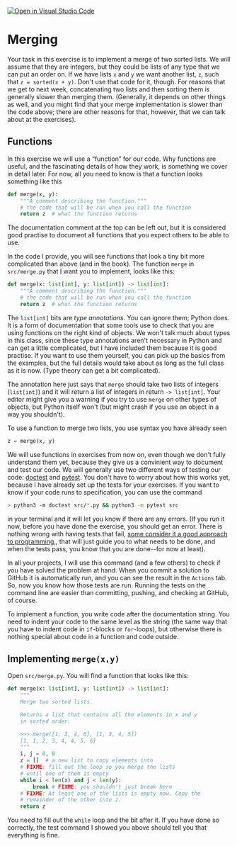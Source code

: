 [![Open in Visual Studio Code](https://classroom.github.com/assets/open-in-vscode-c66648af7eb3fe8bc4f294546bfd86ef473780cde1dea487d3c4ff354943c9ae.svg)](https://classroom.github.com/online_ide?assignment_repo_id=8485130&assignment_repo_type=AssignmentRepo)
# Merging

Your task in this exercise is to implement a merge of two sorted lists. We will assume that they are integers, but they could be lists of any type that we can put an order on. If we have lists `x` and `y` we want another list, `z`, such that `z = sorted(x + y)`. Don't use that code for it, though. For reasons that we get to next week, concatenating two lists and then sorting them is generally slower than merging them. (Generally, it depends on other things as well, and you might find that your merge implementation is slower than the code above; there are other reasons for that, however, that we can talk about at the exercises).

## Functions

In this exercise we will use a “function” for our code. Why functions are useful, and the fascinating details of how they work, is something we cover in detail later. For now, all you need to know is that a function looks something like this

```python
def merge(x, y):
    """A comment describing the function."""
    # the code that will be run when you call the function
	return z  # what the function returns
```

The documentation comment at the top can be left out, but it is considered good practise to document all functions that you expect others to be able to use.

In the code I provide, you will see functions that look a tiny bit more complicated than above (and in the book). The function `merge` in `src/merge.py` that I want you to implement, looks like this:

```python
def merge(x: list[int], y: list[int]) -> list[int]:
    """A comment describing the function."""
    # the code that will be run when you call the function
	return z  # what the function returns
```

The `list[int]` bits are *type annotations*. You can ignore them; Python does. It is a form of documentation that some tools use to check that you are using functions on the right kind of objects. We won't talk much about types in this class, since these type annotations aren't necessary in Python and can get a little complicated, but I have included them because it is good practise. If you want to use them yourself, you can pick up the basics from the examples, but the full details would take about as long as the full class as it is now. (Type theory can get a bit complicated).

The annotation here just says that `merge` should take two lists of integers (`list[int]`) and it will return a list of integers in return `-> list[int]`. Your editor might give you a warning if you try to use `merge` on other types of objects, but Python itself won't (but might crash if you use an object in a way you shouldn't).


To use a function to merge two lists, you use syntax you have already seen

```python
z = merge(x, y)
```

We will use functions in exercises from now on, even though we don't fully understand them yet, because they give us a convinient way to document and test our code. We will generally use two different ways of testing our code: [doctest](https://docs.python.org/3/library/doctest.html) and [pytest](https://docs.pytest.org/en/7.1.x/). You don't have to worry about how this works yet, because I have already set up the tests for your exercises. If you want to know if your code runs to specification, you can use the command


```sh
> python3 -m doctest src/*.py && python3 -m pytest src
```

in your terminal and it will let you know if there are any errors. (If you run it now, before you have done the exercise, you should get an error. There is nothing wrong with having tests that fail, [some consider it a good approach to programming,](https://en.wikipedia.org/wiki/Test-driven_development), that will just guide you to what needs to be done, and when the tests pass, you know that you are done--for now at least).

In all your projects, I will use this command (and a few others) to check if you have solved the problem at hand. When you commit a solution to GitHub it is automatically run, and you can see the result in the `Actions` tab. So, now you know how those tests are run. Running the tests on the command line are easier than committing, pushing, and checking at GitHub, of course.


To implement a function, you write code after the documentation string. You need to indent your code to the same level as the string (the same way that you have to indent code in `if`-blocks or `for`-loops), but otherwise there is nothing special about code in a function and code outside.

## Implementing `merge(x,y)`

Open `src/merge.py`. You will find a function that looks like this:

```python
def merge(x: list[int], y: list[int]) -> list[int]:
    """
    Merge two sorted lists.

    Returns a list that contains all the elements in x and y
    in sorted order.

    >>> merge([1, 2, 4, 6], [1, 3, 4, 5])
    [1, 1, 2, 3, 4, 4, 5, 6]
    """
    i, j = 0, 0
    z = []  # a new list to copy elements into
    # FIXME: fill out the loop so you merge the lists
    # until one of them is empty
    while i < len(x) and j < len(y):
        break # FIXME: you shouldn't just break here
    # FIXME: At least one of the lists is empty now. Copy the
    # remainder of the other into z.
    return z
```

You need to fill out the `while` loop and the bit after it. If you have done so correctly, the test command I showed you above should tell you that everything is fine.

